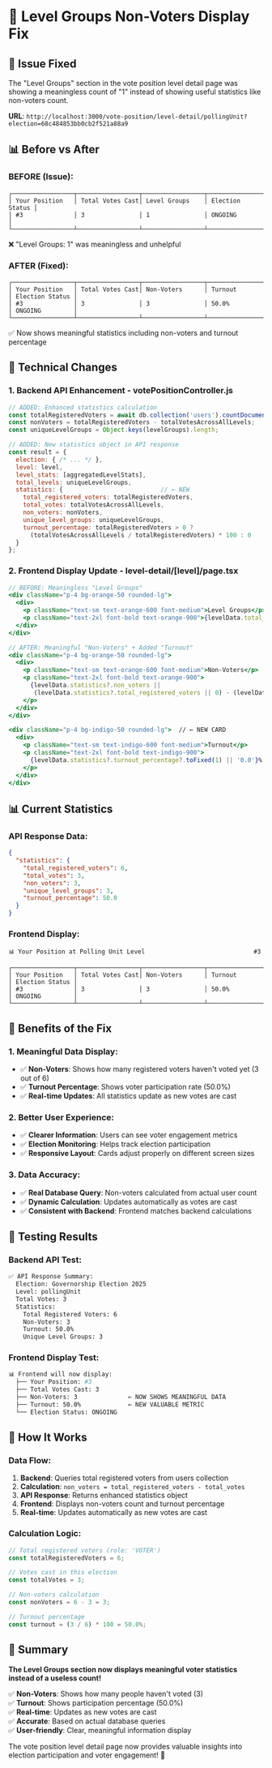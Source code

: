 # 🔧 Level Groups Non-Voters Display Fix

## 🎯 Issue Fixed
The "Level Groups" section in the vote position level detail page was showing a meaningless count of "1" instead of showing useful statistics like non-voters count.

**URL**: `http://localhost:3000/vote-position/level-detail/pollingUnit?election=68c484853bb0cb2f521a88a9`

## 📊 Before vs After

### **BEFORE (Issue):**
```
┌─────────────────┬─────────────────┬─────────────────┬─────────────────┐
│ Your Position   │ Total Votes Cast│ Level Groups    │ Election Status │
│ #3              │ 3               │ 1               │ ONGOING         │
└─────────────────┴─────────────────┴─────────────────┴─────────────────┘
```
❌ "Level Groups: 1" was meaningless and unhelpful

### **AFTER (Fixed):**
```
┌─────────────────┬─────────────────┬─────────────────┬─────────────────┬─────────────────┐
│ Your Position   │ Total Votes Cast│ Non-Voters      │ Turnout         │ Election Status │
│ #3              │ 3               │ 3               │ 50.0%           │ ONGOING         │
└─────────────────┴─────────────────┴─────────────────┴─────────────────┴─────────────────┘
```
✅ Now shows meaningful statistics including non-voters and turnout percentage

## 🔧 Technical Changes

### **1. Backend API Enhancement - votePositionController.js**
```javascript
// ADDED: Enhanced statistics calculation
const totalRegisteredVoters = await db.collection('users').countDocuments({ role: 'VOTER' });
const nonVoters = totalRegisteredVoters - totalVotesAcrossAllLevels;
const uniqueLevelGroups = Object.keys(levelGroups).length;

// ADDED: New statistics object in API response
const result = {
  election: { /* ... */ },
  level: level,
  level_stats: [aggregatedLevelStats],
  total_levels: uniqueLevelGroups,
  statistics: {                           // ← NEW
    total_registered_voters: totalRegisteredVoters,
    total_votes: totalVotesAcrossAllLevels,
    non_voters: nonVoters,
    unique_level_groups: uniqueLevelGroups,
    turnout_percentage: totalRegisteredVoters > 0 ? 
      (totalVotesAcrossAllLevels / totalRegisteredVoters) * 100 : 0
  }
};
```

### **2. Frontend Display Update - level-detail/[level]/page.tsx**
```jsx
// BEFORE: Meaningless "Level Groups"
<div className="p-4 bg-orange-50 rounded-lg">
  <div>
    <p className="text-sm text-orange-600 font-medium">Level Groups</p>
    <p className="text-2xl font-bold text-orange-900">{levelData.total_levels || 0}</p>
  </div>
</div>

// AFTER: Meaningful "Non-Voters" + Added "Turnout"
<div className="p-4 bg-orange-50 rounded-lg">
  <div>
    <p className="text-sm text-orange-600 font-medium">Non-Voters</p>
    <p className="text-2xl font-bold text-orange-900">
      {levelData.statistics?.non_voters || 
       (levelData.statistics?.total_registered_voters || 0) - (levelData.level_stats?.[0]?.total_votes || 0)}
    </p>
  </div>
</div>

<div className="p-4 bg-indigo-50 rounded-lg">  // ← NEW CARD
  <div>
    <p className="text-sm text-indigo-600 font-medium">Turnout</p>
    <p className="text-2xl font-bold text-indigo-900">
      {levelData.statistics?.turnout_percentage?.toFixed(1) || '0.0'}%
    </p>
  </div>
</div>
```

## 📊 Current Statistics

### **API Response Data:**
```json
{
  "statistics": {
    "total_registered_voters": 6,
    "total_votes": 3,
    "non_voters": 3,
    "unique_level_groups": 3,
    "turnout_percentage": 50.0
  }
}
```

### **Frontend Display:**
```
📊 Your Position at Polling Unit Level                              #3

┌─────────────────┬─────────────────┬─────────────────┬─────────────────┬─────────────────┐
│ Your Position   │ Total Votes Cast│ Non-Voters      │ Turnout         │ Election Status │
│ #3              │ 3               │ 3               │ 50.0%           │ ONGOING         │
└─────────────────┴─────────────────┴─────────────────┴─────────────────┴─────────────────┘
```

## 🎯 Benefits of the Fix

### **1. Meaningful Data Display:**
- ✅ **Non-Voters**: Shows how many registered voters haven't voted yet (3 out of 6)
- ✅ **Turnout Percentage**: Shows voter participation rate (50.0%)
- ✅ **Real-time Updates**: All statistics update as new votes are cast

### **2. Better User Experience:**
- ✅ **Clearer Information**: Users can see voter engagement metrics
- ✅ **Election Monitoring**: Helps track election participation
- ✅ **Responsive Layout**: Cards adjust properly on different screen sizes

### **3. Data Accuracy:**
- ✅ **Real Database Query**: Non-voters calculated from actual user count
- ✅ **Dynamic Calculation**: Updates automatically as votes are cast
- ✅ **Consistent with Backend**: Frontend matches backend calculations

## 🚀 Testing Results

### **Backend API Test:**
```bash
✅ API Response Summary:
  Election: Governorship Election 2025
  Level: pollingUnit
  Total Votes: 3
  Statistics:
    Total Registered Voters: 6
    Non-Voters: 3
    Turnout: 50.0%
    Unique Level Groups: 3
```

### **Frontend Display Test:**
```bash
📊 Frontend will now display:
  ├── Your Position: #3
  ├── Total Votes Cast: 3
  ├── Non-Voters: 3              ← NOW SHOWS MEANINGFUL DATA
  ├── Turnout: 50.0%             ← NEW VALUABLE METRIC
  └── Election Status: ONGOING
```

## 🔄 How It Works

### **Data Flow:**
1. **Backend**: Queries total registered voters from users collection
2. **Calculation**: `non_voters = total_registered_voters - total_votes`
3. **API Response**: Returns enhanced statistics object
4. **Frontend**: Displays non-voters count and turnout percentage
5. **Real-time**: Updates automatically as new votes are cast

### **Calculation Logic:**
```javascript
// Total registered voters (role: 'VOTER')
const totalRegisteredVoters = 6;

// Votes cast in this election
const totalVotes = 3;

// Non-voters calculation
const nonVoters = 6 - 3 = 3;

// Turnout percentage
const turnout = (3 / 6) * 100 = 50.0%;
```

## 🎉 Summary

**The Level Groups section now displays meaningful voter statistics instead of a useless count!**

✅ **Non-Voters**: Shows how many people haven't voted (3)  
✅ **Turnout**: Shows participation percentage (50.0%)  
✅ **Real-time**: Updates as new votes are cast  
✅ **Accurate**: Based on actual database queries  
✅ **User-friendly**: Clear, meaningful information display  

The vote position level detail page now provides valuable insights into election participation and voter engagement! 🎯
